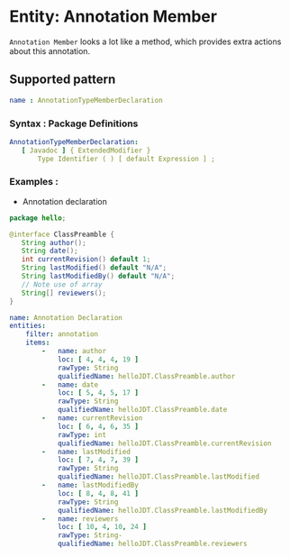 # Entity: Annotation Member
`Annotation Member` looks a lot like a method, which provides extra actions about this annotation.
## Supported pattern
```yaml
name : AnnotationTypeMemberDeclaration
```
### Syntax : Package Definitions
```yaml
AnnotationTypeMemberDeclaration:
   [ Javadoc ] { ExtendedModifier }
       Type Identifier ( ) [ default Expression ] ;
```
### Examples : 
- Annotation declaration
```java
package hello;

@interface ClassPreamble {
   String author();
   String date();
   int currentRevision() default 1;
   String lastModified() default "N/A";
   String lastModifiedBy() default "N/A";
   // Note use of array
   String[] reviewers();
}
```
```yaml
name: Annotation Declaration
entities:
    filter: annotation
    items:
        -   name: author
            loc: [ 4, 4, 4, 19 ]
            rawType: String
            qualifiedName: helloJDT.ClassPreamble.author
        -   name: date
            loc: [ 5, 4, 5, 17 ]
            rawType: String
            qualifiedName: helloJDT.ClassPreamble.date
        -   name: currentRevision
            loc: [ 6, 4, 6, 35 ]
            rawType: int
            qualifiedName: helloJDT.ClassPreamble.currentRevision
        -   name: lastModified
            loc: [ 7, 4, 7, 39 ]
            rawType: String
            qualifiedName: helloJDT.ClassPreamble.lastModified
        -   name: lastModifiedBy
            loc: [ 8, 4, 8, 41 ]
            rawType: String
            qualifiedName: helloJDT.ClassPreamble.lastModifiedBy
        -   name: reviewers
            loc: [ 10, 4, 10, 24 ]
            rawType: String-
            qualifiedName: helloJDT.ClassPreamble.reviewers
```

